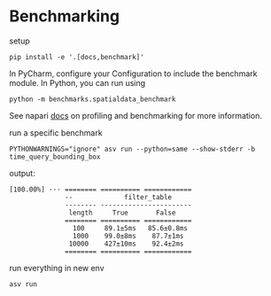 # Benchmarking

setup

```
pip install -e '.[docs,benchmark]'
```

In PyCharm, configure your Configuration to include the benchmark module. In Python, you can run using

```
python -m benchmarks.spatialdata_benchmark
```

See napari [docs](https://napari.org/stable/developers/contributing/performance/benchmarks.html) on profiling and benchmarking for more information.

run a specific benchmark

```
PYTHONWARNINGS="ignore" asv run --python=same --show-stderr -b time_query_bounding_box
```

output:

```
[100.00%] ··· ======== ========== ============
              --             filter_table
              -------- -----------------------
               length     True       False
              ======== ========== ============
                100     89.1±5ms   85.6±0.8ms
                1000    99.0±8ms    87.7±1ms
               10000    427±10ms    92.4±2ms
              ======== ========== ============
```

run everything in new env

```
asv run
```

